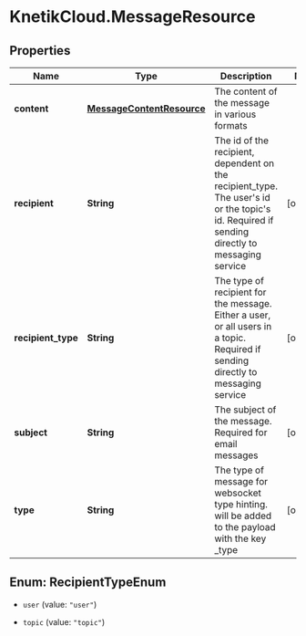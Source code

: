 # KnetikCloud.MessageResource

## Properties
Name | Type | Description | Notes
------------ | ------------- | ------------- | -------------
**content** | [**MessageContentResource**](MessageContentResource.md) | The content of the message in various formats | 
**recipient** | **String** | The id of the recipient, dependent on the recipient_type. The user&#39;s id or the topic&#39;s id. Required if sending directly to messaging service | [optional] 
**recipient_type** | **String** | The type of recipient for the message. Either a user, or all users in a topic. Required if sending directly to messaging service | [optional] 
**subject** | **String** | The subject of the message. Required for email messages | [optional] 
**type** | **String** | The type of message for websocket type hinting. will be added to the payload with the key _type | [optional] 


<a name="RecipientTypeEnum"></a>
## Enum: RecipientTypeEnum


* `user` (value: `"user"`)

* `topic` (value: `"topic"`)





